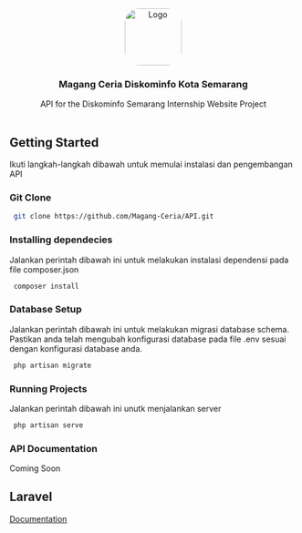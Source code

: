 <div align="center">
  <img src="https://pbs.twimg.com/profile_images/875564977372909572/qbC5_6eV_400x400.jpg" alt="Logo" width="100" height="100" style="border-radius: 25px;">

  <h3 align="center">Magang Ceria Diskominfo Kota Semarang</h3>

  <p align="center">
    API for the Diskominfo Semarang Internship Website Project
    <br />
    <br />
  </p>
</div>


## Getting Started
Ikuti langkah-langkah dibawah untuk memulai instalasi dan pengembangan API

### Git Clone
 ```sh
  git clone https://github.com/Magang-Ceria/API.git
  ```

### Installing dependecies
Jalankan perintah dibawah ini untuk melakukan instalasi dependensi pada file composer.json
 ```sh
  composer install
  ```

### Database Setup
Jalankan perintah dibawah ini untuk melakukan migrasi database schema. 
Pastikan anda telah mengubah konfigurasi database pada file .env sesuai dengan konfigurasi database anda.
 ```sh
  php artisan migrate
  ```

### Running Projects
Jalankan perintah dibawah ini unutk menjalankan server
 ```sh
  php artisan serve
  ```

### API Documentation
Coming Soon

## Laravel
[Documentation](https://laravel.com/docs)
